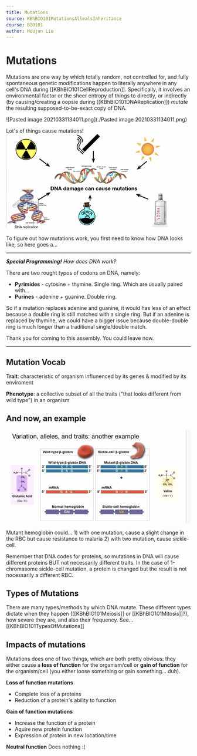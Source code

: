 ```yaml
---
title: Mutations
source: KBhBIO101MutationsAllealsInheritance
course: BIO101
author: Houjun Liu
---
```


# Mutations
Mutations are one way by which totally random, not controlled for, and fully spontaneous genetic modifications happen to literally anywhere in any cell's DNA during [[KBhBIO101CellReproduction]]. Specifically, it involves an environmental factor or the sheer entropy of things to directly, or indirectly (by causing/creating a oopsie during [[KBhBIO101DNAReplication]]) _mutate_ the resulting supposed-to-be-exact copy of DNA.

![Pasted image 20210331134011.png](./Pasted image 20210331134011.png)

Lot's of things cause mutations! 
![](Pasted%20image%2020210423132309.png)

To figure out how mutations work, you first need to know how DNA looks like, so here goes a...

***
_**Special Programming!** How does DNA work?_

There are two rought typos of codons on DNA, namely: 

- **Pyrimides** - cytosine + thymine. Single ring.  Which are usually paired with... 
- **Purines** -  adenine + guanine. Double ring.

So if a mutation replaces adenine and guanine, it would has less of an effect because a double ring is still matched with a single ring. But if an adenine is replaced by thymine, we could have a bigger issue because double-double ring is much longer than a traditional single/double match.

Thank you for coming to this assembly. You could leave now.
***

## Mutation Vocab

**Trait**: characteristic of organism influnenced by its genes & modified by its enviroment

**Phenotype**: a collective subset of all the traits ("that looks different from wild type") in an organism

## And now, an example
![](Pasted%20image%2020210423131153.png)

Mutant hemoglobin could... 1) with one mutation, cause a slight change in the RBC but cause resistance to malaria 2) with two mutation, cause sickle-cell.

Remember that DNA codes for proteins, so mutations in DNA will cause different proteins BUT not necessarily different traits. In the case of 1-chromasome sickle-cell mutation, a protein is changed but the result is not nocessarily a different RBC.

## Types of Mutations
There are many types/methods by which DNA mutate. These different types dictate when they happen ([[KBhBIO101Meiosis]] or [[KBhBIO101Mitosis]]?), how severe they are, and also their frequency. See... [[KBhBIO101TypesOfMutations]]

## Impacts of mutations
Mutations does one of two things, which are both pretty obvious: they either cause a **loss of function** for the organism/cell or **gain of function** for the organism/cell (you either loose something or gain something... duh).

**Loss of function mutations**
- Complete loss of a proteins
- Reduction of a protein's ability to function

**Gain of function mutations**
- Increase the function of a protein
- Aquire new protein function 
- Expression of protein in new location/time

**Neutral function**
Does nothing :(
